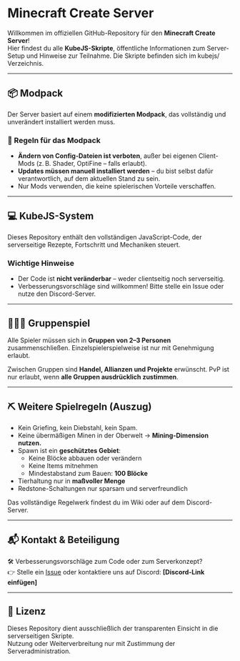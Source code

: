 # Minecraft Create Server

Willkommen im offiziellen GitHub-Repository für den **Minecraft Create Server**!  
Hier findest du alle **KubeJS-Skripte**, öffentliche Informationen zum Server-Setup und Hinweise zur Teilnahme.
Die Skripte befinden sich im kubejs/ Verzeichnis.

---

## 📦 Modpack

Der Server basiert auf einem **modifizierten Modpack**, das vollständig und unverändert installiert werden muss.

### 🔧 Regeln für das Modpack
- **Ändern von Config-Dateien ist verboten**, außer bei eigenen Client-Mods (z. B. Shader, OptiFine – falls erlaubt).
- **Updates müssen manuell installiert werden** – du bist selbst dafür verantwortlich, auf dem aktuellen Stand zu sein.
- Nur Mods verwenden, die keine spielerischen Vorteile verschaffen.

---

## 💻 KubeJS-System

Dieses Repository enthält den vollständigen JavaScript-Code, der serverseitige Rezepte, Fortschritt und Mechaniken steuert.

### Wichtige Hinweise
- Der Code ist **nicht veränderbar** – weder clientseitig noch serverseitig.
- Verbesserungsvorschläge sind willkommen! Bitte stelle ein Issue oder nutze den Discord-Server.

---

## 🧑‍🤝‍🧑 Gruppenspiel

Alle Spieler müssen sich in **Gruppen von 2–3 Personen** zusammenschließen. Einzelspielerspielweise ist nur mit Genehmigung erlaubt.

Zwischen Gruppen sind **Handel, Allianzen und Projekte** erwünscht. PvP ist nur erlaubt, wenn **alle Gruppen ausdrücklich zustimmen**.

---

## ⛏️ Weitere Spielregeln (Auszug)

- Kein Griefing, kein Diebstahl, kein Spam.
- Keine übermäßigen Minen in der Oberwelt → **Mining-Dimension nutzen.**
- Spawn ist ein **geschütztes Gebiet**:
  - Keine Blöcke abbauen oder verändern
  - Keine Items mitnehmen
  - Mindestabstand zum Bauen: **100 Blöcke**
- Tierhaltung nur in **maßvoller Menge**
- Redstone-Schaltungen nur sparsam und serverfreundlich

Das vollständige Regelwerk findest du im Wiki oder auf dem Discord-Server.

---

## 📬 Kontakt & Beteiligung

🛠 Verbesserungsvorschläge zum Code oder zum Serverkonzept?  
👉 Stelle ein [Issue](https://github.com/DEINNAME/REPO/issues) oder kontaktiere uns auf Discord: **[Discord-Link einfügen]**

---

## 📝 Lizenz

Dieses Repository dient ausschließlich der transparenten Einsicht in die serverseitigen Skripte.  
Nutzung oder Weiterverbreitung nur mit Zustimmung der Serveradministration.
